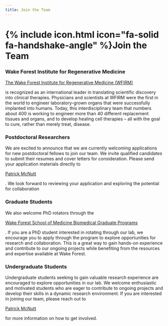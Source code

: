 ```yaml
---
title: Join the Team
---
```


# {% include icon.html icon="fa-solid fa-handshake-angle" %}Join the Team

### Wake Forest Institute for Regenerative  Medicine

<p><a href="https://school.wakehealth.edu/research/institutes-and-centers/wake-forest-institute-for-regenerative-medicine/"> The Wake Forest Institute for Regenerative Medicine (WFIRM) </a></p> is recognized as an international leader in translating scientific discovery into clinical therapies. Physicians and scientists at WFIRM were the first in the world to engineer laboratory-grown organs that were successfully implanted into humans. Today, this interdisciplinary team that numbers about 400 is working to engineer more than 40 different replacement tissues and organs, and to develop healing cell therapies – all with the goal to cure, rather than merely treat, disease. 

### Postdoctoral Researchers

We are excited to announce that we are currently welcoming applications for new postdoctoral fellows to join our team. We invite qualified candidates to submit their resumes and cover letters for consideration. Please send your application materials directly to <p><a href="https://profiles.wakehealth.edu/display/person/pmcnutt/"> Patrick McNutt </a></p>. We look forward to reviewing your application and exploring the potential for collaboration

### Graduate Students

We also welcome PhD rotators through the <p><a href="https://school.wakehealth.edu/education-and-training/graduate-programs/"> Wake Forest School of Medicine Biomedical Graduate Programs </a></p>. If you are a PhD student interested in rotating through our lab, we encourage you to apply through the program to explore opportunities for research and collaboration. This is a great way to gain hands-on experience and contribute to our ongoing projects while benefiting from the resources and expertise available at Wake Forest.

### Undergraduate Students

Undergraduate students seeking to gain valuable research experience are encouraged to explore opportunities in our lab. We welcome enthusiastic and motivated students who are eager to contribute to ongoing projects and develop their skills in a dynamic research environment. If you are interested in joining our team, please reach out to <p><a href="https://profiles.wakehealth.edu/display/person/pmcnutt/"> Patrick McNutt </a></p> for more information on how to get involved.